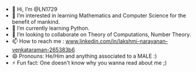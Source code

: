 - 👋 Hi, I’m @LN1729
- 👀 I’m interested in learning Mathematics and Computer Science for the benefit of mankind.
- 🌱 I’m currently learning Python.
- 💞️ I’m looking to collaborate on Theory of Computations, Number Theory.
- 📫 How to reach me : www.linkedin.com/in/lakshmi-narayanan-venkataraman-265383b6
- 😄 Pronouns: He/Him and anything associated to a MALE :)
- ⚡ Fun fact: One doesn't know why you wanna read about me ;)

<!---
LN1729/LN1729 is a ✨ special ✨ repository because its `README.md` (this file) appears on your GitHub profile.
You can click the Preview link to take a look at your changes.
--->
